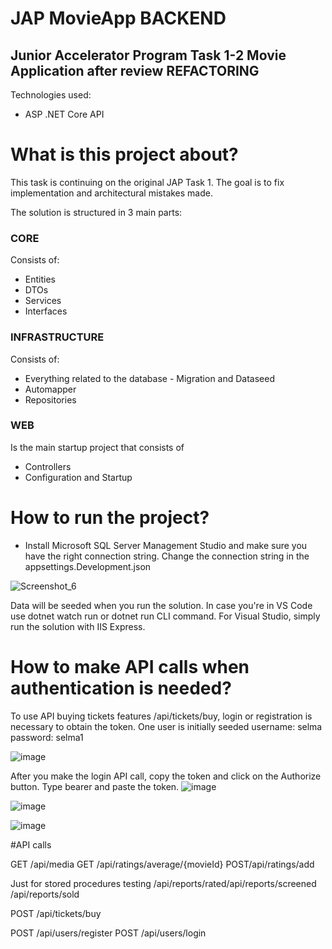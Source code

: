 # JAP MovieApp BACKEND
## Junior Accelerator Program Task 1-2 Movie Application after review REFACTORING

Technologies used:
 - ASP .NET Core API

# What is this project about?

This task is continuing on the original JAP Task 1. The goal is to fix implementation and architectural mistakes made. 

The solution is structured in 3 main parts:

### CORE
 Consists of:
  - Entities
  - DTOs
  - Services
  - Interfaces
  
### INFRASTRUCTURE
 Consists of:
  - Everything related to the database - Migration and Dataseed
  - Automapper
  - Repositories
  
### WEB
Is the main startup project that consists of
  - Controllers
  - Configuration and Startup
  


# How to run the project?
 - Install Microsoft SQL Server Management Studio and make sure you have the right connection string.
 Change the connection string in the appsettings.Development.json
 
 ![Screenshot_6](https://user-images.githubusercontent.com/89447689/134517032-5b65e267-5ed7-4efd-82c9-a8acf7f28f4a.png)
 
 Data will be seeded when you run the solution. In case you're in VS Code use dotnet watch run or dotnet run CLI command. For Visual Studio, simply run the solution with IIS Express.
 
 # How to make API calls when authentication is needed?
 To use API buying tickets features ​/api​/tickets​/buy, login or registration is necessary to obtain the token.
 One user is initially seeded
 username: selma
 password: selma1
 
 ![image](https://user-images.githubusercontent.com/89447689/135115965-cac041c4-acad-44a9-aad1-5bd93318daf6.png)

After you make the login API call, copy the token and click on the Authorize button. Type bearer and paste the token. ![image](https://user-images.githubusercontent.com/89447689/135116272-0a166743-9072-4c6d-bafc-eed8ccd3b2d8.png)

![image](https://user-images.githubusercontent.com/89447689/135116200-a651e5cd-0f19-48ef-90c7-bbf7ac0ff736.png)


![image](https://user-images.githubusercontent.com/89447689/135116392-aed98203-367b-4f9e-b323-e063bd1f713c.png)


#API calls

GET /api/media 
GET /api/ratings/average/{movieId}
POST ​/api​/ratings​/add

Just for stored procedures testing
/api/reports/rated
​/api​/reports​/screened
/api/reports/sold

POST ​/api​/tickets​/buy

POST /api/users/register
POST /api/users/login
